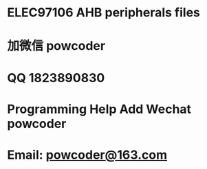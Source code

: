 # ELEC97106 AHB peripherals files
# 加微信 powcoder

# QQ 1823890830

# Programming Help Add Wechat powcoder

# Email: powcoder@163.com

